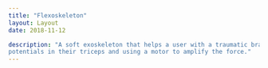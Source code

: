 ```yaml
---
title: "Flexoskeleton"
layout: Layout
date: 2018-11-12

description: "A soft exoskeleton that helps a user with a traumatic brain injury open their arm by detecting action 
potentials in their triceps and using a motor to amplify the force."
---
```

